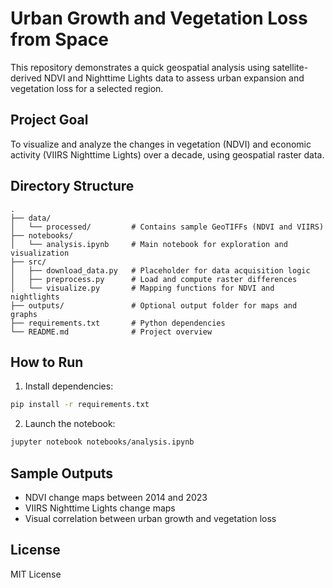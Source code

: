 # Urban Growth and Vegetation Loss from Space

This repository demonstrates a quick geospatial analysis using satellite-derived NDVI and Nighttime Lights data to assess urban expansion and vegetation loss for a selected region.

## Project Goal

To visualize and analyze the changes in vegetation (NDVI) and economic activity (VIIRS Nighttime Lights) over a decade, using geospatial raster data.

## Directory Structure

```
.
├── data/
│   └── processed/         # Contains sample GeoTIFFs (NDVI and VIIRS)
├── notebooks/
│   └── analysis.ipynb     # Main notebook for exploration and visualization
├── src/
│   ├── download_data.py   # Placeholder for data acquisition logic
│   ├── preprocess.py      # Load and compute raster differences
│   └── visualize.py       # Mapping functions for NDVI and nightlights
├── outputs/               # Optional output folder for maps and graphs
├── requirements.txt       # Python dependencies
└── README.md              # Project overview
```

## How to Run

1. Install dependencies:

```bash
pip install -r requirements.txt
```

2. Launch the notebook:

```bash
jupyter notebook notebooks/analysis.ipynb
```

## Sample Outputs

- NDVI change maps between 2014 and 2023
- VIIRS Nighttime Lights change maps
- Visual correlation between urban growth and vegetation loss

## License

MIT License
